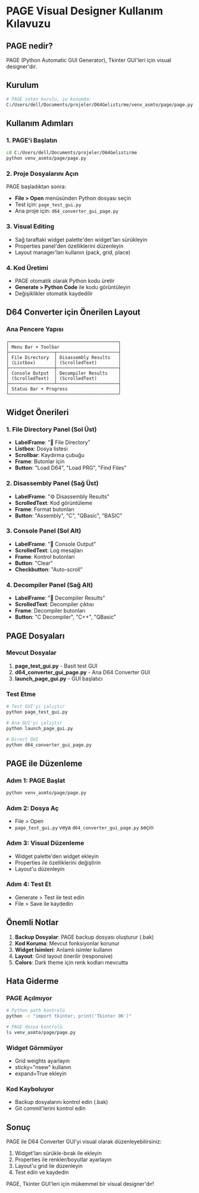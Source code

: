 # PAGE Visual Designer Kullanım Kılavuzu

## PAGE nedir?
PAGE (Python Automatic GUI Generator), Tkinter GUI'leri için visual designer'dır.

## Kurulum
```bash
# PAGE zaten kurulu, şu konumda:
C:/Users/dell/Documents/projeler/D64Gelıstırme/venv_asmto/page/page.py
```

## Kullanım Adımları

### 1. PAGE'i Başlatın
```bash
cd C:/Users/dell/Documents/projeler/D64Gelıstırme
python venv_asmto/page/page.py
```

### 2. Proje Dosyalarını Açın
PAGE başladıktan sonra:
- **File > Open** menüsünden Python dosyası seçin
- Test için: `page_test_gui.py`
- Ana proje için: `d64_converter_gui_page.py`

### 3. Visual Editing
- Sağ taraftaki widget palette'den widget'ları sürükleyin
- Properties panel'den özelliklerini düzenleyin
- Layout manager'ları kullanın (pack, grid, place)

### 4. Kod Üretimi
- PAGE otomatik olarak Python kodu üretir
- **Generate > Python Code** ile kodu görüntüleyin
- Değişiklikler otomatik kaydedilir

## D64 Converter için Önerilen Layout

### Ana Pencere Yapısı
```
┌─────────────────────────────────────────┐
│ Menu Bar + Toolbar                      │
├─────────────────┬───────────────────────┤
│ File Directory  │ Disassembly Results   │
│ (Listbox)       │ (ScrolledText)        │
├─────────────────┼───────────────────────┤
│ Console Output  │ Decompiler Results    │
│ (ScrolledText)  │ (ScrolledText)        │
├─────────────────┴───────────────────────┤
│ Status Bar + Progress                   │
└─────────────────────────────────────────┘
```

## Widget Önerileri

### 1. File Directory Panel (Sol Üst)
- **LabelFrame**: "📁 File Directory"
- **Listbox**: Dosya listesi
- **Scrollbar**: Kaydırma çubuğu
- **Frame**: Butonlar için
- **Button**: "Load D64", "Load PRG", "Find Files"

### 2. Disassembly Panel (Sağ Üst)
- **LabelFrame**: "⚙️ Disassembly Results"
- **ScrolledText**: Kod görüntüleme
- **Frame**: Format butonları
- **Button**: "Assembly", "C", "QBasic", "BASIC"

### 3. Console Panel (Sol Alt)
- **LabelFrame**: "💬 Console Output"
- **ScrolledText**: Log mesajları
- **Frame**: Kontrol butonları
- **Button**: "Clear"
- **Checkbutton**: "Auto-scroll"

### 4. Decompiler Panel (Sağ Alt)
- **LabelFrame**: "🔄 Decompiler Results"
- **ScrolledText**: Decompiler çıktısı
- **Frame**: Decompiler butonları
- **Button**: "C Decompiler", "C++", "QBasic"

## PAGE Dosyaları

### Mevcut Dosyalar
1. **page_test_gui.py** - Basit test GUI
2. **d64_converter_gui_page.py** - Ana D64 Converter GUI
3. **launch_page_gui.py** - GUI başlatıcı

### Test Etme
```bash
# Test GUI'yi çalıştır
python page_test_gui.py

# Ana GUI'yi çalıştır
python launch_page_gui.py

# Direct GUI
python d64_converter_gui_page.py
```

## PAGE ile Düzenleme

### Adım 1: PAGE Başlat
```bash
python venv_asmto/page/page.py
```

### Adım 2: Dosya Aç
- File > Open
- `page_test_gui.py` veya `d64_converter_gui_page.py` seçin

### Adım 3: Visual Düzenleme
- Widget palette'den widget ekleyin
- Properties ile özelliklerini değiştirin
- Layout'u düzenleyin

### Adım 4: Test Et
- Generate > Test ile test edin
- File > Save ile kaydedin

## Önemli Notlar

1. **Backup Dosyalar**: PAGE backup dosyası oluşturur (.bak)
2. **Kod Koruma**: Mevcut fonksiyonlar korunur
3. **Widget İsimleri**: Anlamlı isimler kullanın
4. **Layout**: Grid layout önerilir (responsive)
5. **Colors**: Dark theme için renk kodları mevcutta

## Hata Giderme

### PAGE Açılmıyor
```bash
# Python path kontrolü
python -c "import tkinter; print('Tkinter OK')"

# PAGE dosya kontrolü
ls venv_asmto/page/page.py
```

### Widget Görnmüyor
- Grid weights ayarlayın
- sticky="nsew" kullanın
- expand=True ekleyin

### Kod Kayboluyor
- Backup dosyalarını kontrol edin (.bak)
- Git commit'lerini kontrol edin

## Sonuç

PAGE ile D64 Converter GUI'yi visual olarak düzenleyebilirsiniz:
1. Widget'ları sürükle-bırak ile ekleyin
2. Properties ile renkler/boyutlar ayarlayın  
3. Layout'u grid ile düzenleyin
4. Test edin ve kaydedin

PAGE, Tkinter GUI'leri için mükemmel bir visual designer'dır!
